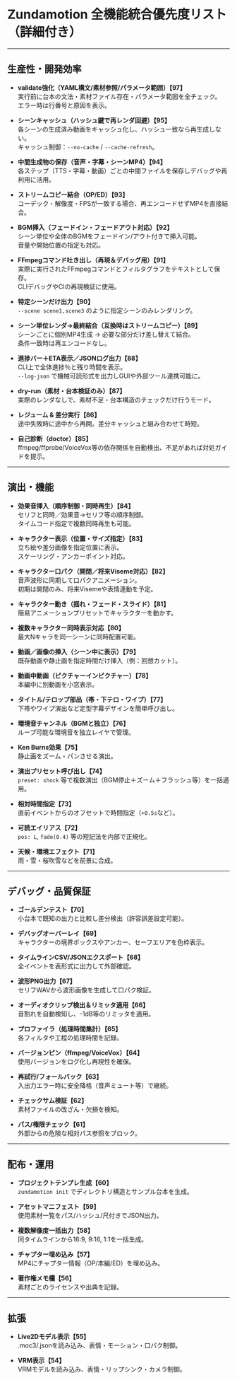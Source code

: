 # Zundamotion 全機能統合優先度リスト（詳細付き）

---

## 生産性・開発効率
- **validate強化（YAML構文/素材参照/パラメータ範囲）【97】**  
  実行前に台本の文法・素材ファイル存在・パラメータ範囲を全チェック。  
  エラー時は行番号と原因を表示。

- **シーンキャッシュ（ハッシュ鍵で再レンダ回避）【95】**  
  各シーンの生成済み動画をキャッシュ化し、ハッシュ一致なら再生成しない。  
  キャッシュ制御：`--no-cache` / `--cache-refresh`。

- **中間生成物の保存（音声・字幕・シーンMP4）【94】**  
  各ステップ（TTS・字幕・動画）ごとの中間ファイルを保存しデバッグや再利用に活用。

- **ストリームコピー結合（OP/ED）【93】**  
  コーデック・解像度・FPSが一致する場合、再エンコードせずMP4を直接結合。

- **BGM挿入（フェードイン・フェードアウト対応）【92】**  
  シーン単位や全体のBGMをフェードイン/アウト付きで挿入可能。  
  音量や開始位置の指定も対応。

- **FFmpegコマンド吐き出し（再現＆デバッグ用）【91】**  
  実際に実行されたFFmpegコマンドとフィルタグラフをテキストとして保存。  
  CLIデバッグやCIの再現検証に使用。

- **特定シーンだけ出力【90】**  
  `--scene scene1,scene3` のように指定シーンのみレンダリング。

- **シーン単位レンダ→最終結合（互換時はストリームコピー）【89】**  
  シーンごとに個別MP4生成 → 必要な部分だけ差し替えて結合。  
  条件一致時は再エンコードなし。

- **進捗バー＋ETA表示／JSONログ出力【88】**  
  CLI上で全体進捗％と残り時間を表示。  
  `--log-json` で機械可読形式を出力しGUIや外部ツール連携可能に。

- **dry-run（素材・台本検証のみ）【87】**  
  実際のレンダなしで、素材不足・台本構造のチェックだけ行うモード。

- **レジューム & 差分実行【86】**  
  途中失敗時に途中から再開。差分キャッシュと組み合わせて時短。

- **自己診断（doctor）【85】**  
  ffmpeg/ffprobe/VoiceVox等の依存関係を自動検出、不足があれば対処ガイドを提示。

---

## 演出・機能
- **効果音挿入（順序制御・同時再生）【84】**  
  セリフと同時／効果音→セリフ等の順序制御。  
  タイムコード指定で複数同時再生も可能。

- **キャラクター表示（位置・サイズ指定）【83】**  
  立ち絵や差分画像を指定位置に表示。  
  スケーリング・アンカーポイント対応。

- **キャラクター口パク（開閉／将来Viseme対応）【82】**  
  音声波形に同期して口パクアニメーション。  
  初期は開閉のみ、将来Visemeや表情連動を予定。

- **キャラクター動き（揺れ・フェード・スライド）【81】**  
  簡易アニメーションプリセットでキャラクターを動かす。

- **複数キャラクター同時表示対応【80】**  
  最大Nキャラを同一シーンに同時配置可能。

- **動画／画像の挿入（シーン中に表示）【79】**  
  既存動画や静止画を指定時間だけ挿入（例：回想カット）。

- **動画中動画（ピクチャーインピクチャー）【78】**  
  本編中に別動画を小窓表示。

- **タイトル/テロップ部品（帯・下テロ・ワイプ）【77】**  
  下帯やワイプ演出など定型字幕デザインを簡単呼び出し。

- **環境音チャンネル（BGMと独立）【76】**  
  ループ可能な環境音を独立レイヤで管理。

- **Ken Burns効果【75】**  
  静止画をズーム・パンさせる演出。

- **演出プリセット呼び出し【74】**  
  `preset: shock` 等で複数演出（BGM停止＋ズーム＋フラッシュ等）を一括適用。

- **相対時間指定【73】**  
  直前イベントからのオフセットで時間指定（`+0.5s`など）。

- **可読エイリアス【72】**  
  `pos: L`, `fade(0.4)` 等の短記法を内部で正規化。

- **天候・環境エフェクト【71】**  
  雨・雪・桜吹雪などを前景に合成。

---

## デバッグ・品質保証
- **ゴールデンテスト【70】**  
  小台本で既知の出力と比較し差分検出（許容誤差設定可能）。

- **デバッグオーバーレイ【69】**  
  キャラクターの境界ボックスやアンカー、セーフエリアを色枠表示。

- **タイムラインCSV/JSONエクスポート【68】**  
  全イベントを表形式に出力して外部確認。

- **波形PNG出力【67】**  
  セリフWAVから波形画像を生成して口パク検証。

- **オーディオクリップ検出＆リミッタ適用【66】**  
  音割れを自動検知し、-1dB等のリミッタを適用。

- **プロファイラ（処理時間集計）【65】**  
  各フィルタや工程の処理時間を記録。

- **バージョンピン（ffmpeg/VoiceVox）【64】**  
  使用バージョンをログ化し再現性を確保。

- **再試行/フォールバック【63】**  
  入出力エラー時に安全降格（音声ミュート等）で継続。

- **チェックサム検証【62】**  
  素材ファイルの改ざん・欠損を検知。

- **パス/権限チェック【61】**  
  外部からの危険な相対パス参照をブロック。

---

## 配布・運用
- **プロジェクトテンプレ生成【60】**  
  `zundamotion init` でディレクトリ構造とサンプル台本を生成。

- **アセットマニフェスト【59】**  
  使用素材一覧をパス/ハッシュ/尺付きでJSON出力。

- **複数解像度一括出力【58】**  
  同タイムラインから16:9, 9:16, 1:1を一括生成。

- **チャプター埋め込み【57】**  
  MP4にチャプター情報（OP/本編/ED）を埋め込み。

- **著作権メモ欄【56】**  
  素材ごとのライセンスや出典を記録。

---

## 拡張
- **Live2Dモデル表示【55】**  
  .moc3/.jsonを読み込み、表情・モーション・口パク制御。

- **VRM表示【54】**  
  VRMモデルを読み込み、表情・リップシンク・カメラ制御。

